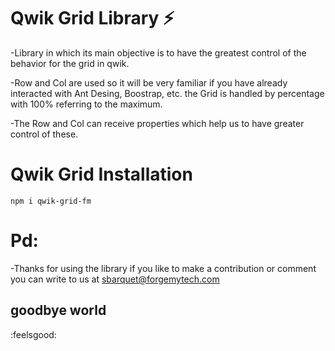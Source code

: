 # Qwik Grid Library ⚡️

-Library in which its main objective is to have the greatest control of the behavior for the grid in qwik.

-Row and Col are used so it will be very familiar if you have already interacted with Ant Desing, Boostrap, etc.
the Grid is handled by percentage with 100% referring to the maximum.

-The Row and Col can receive properties which help us to have greater control of these.

# Qwik Grid Installation

```
npm i qwik-grid-fm
```

# Pd:

-Thanks for using the library if you like to make a contribution or comment you can write to us at sbarquet@forgemytech.com

## goodbye world 
:feelsgood:


